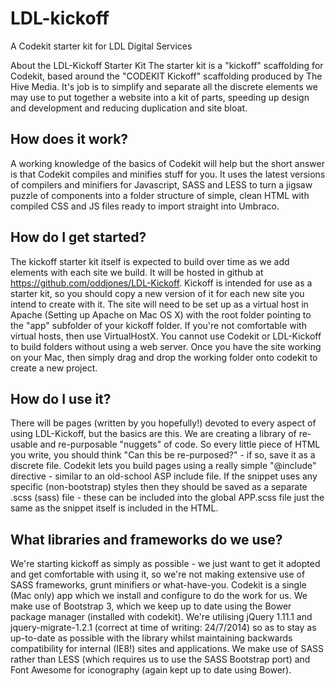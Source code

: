 LDL-kickoff
===========

A Codekit starter kit for LDL Digital Services

About the LDL-Kickoff Starter Kit
The starter kit is a "kickoff" scaffolding for Codekit, based around the "CODEKIT Kickoff" scaffolding produced by The Hive Media. It's job is to simplify and separate all the discrete elements we may use to put together a website into a kit of parts, speeding up design and development and reducing duplication and site bloat.

How does it work?
-----------------
A working knowledge of the basics of Codekit will help but the short answer is that Codekit compiles and minifies stuff for you. It uses the latest versions of compilers and minifiers for Javascript, SASS and LESS to turn a jigsaw puzzle of components into a folder structure of simple, clean HTML with compiled CSS and JS files ready to import straight into Umbraco.

How do I get started?
---------------------
The kickoff starter kit itself is expected to build over time as we add elements with each site we build. It will be hosted in github at https://github.com/oddjones/LDL-Kickoff. Kickoff is intended for use as a starter kit, so you should copy a new version of it for each new site you intend to create with it. The site will need to be set up as a virtual host in Apache (Setting up Apache on Mac OS X) with the root folder pointing to the "app" subfolder of your kickoff folder. If you're not comfortable with virtual hosts, then use VirtualHostX. You cannot use Codekit or LDL-Kickoff to build folders without using a web server. Once you have the site working on your Mac, then simply drag and drop the working folder onto codekit to create a new project.

How do I use it?
----------------
There will be pages (written by you hopefully!) devoted to every aspect of using LDL-Kickoff, but the basics are this. We are creating a library of re-usable and re-purposable "nuggets" of code. So every little piece of HTML you write, you should think "Can this be re-purposed?" - if so, save it as a discrete file. Codekit lets you build pages using a really simple "@include" directive - similar to an old-school ASP include file. If the snippet uses any specific (non-bootstrap) styles then they should be saved as a separate .scss (sass) file - these can be included into the global APP.scss file just the same as the snippet itself is included in the HTML.

What libraries and frameworks do we use?
----------------------------------------
We're starting kickoff as simply as possible - we just want to get it adopted and get comfortable with using it, so we're not making extensive use of SASS frameworks, grunt minifiers or what-have-you. Codekit is a single (Mac only) app which we install and configure to do the work for us. We make use of Bootstrap 3, which we keep up to date using the Bower package manager (installed with codekit). We're utilising jQuery 1.11.1 and jquery-migrate-1.2.1 (correct at time of writing: 24/7/2014) so as to stay as up-to-date as possible with the library whilst maintaining backwards compatibility for internal (IE8!) sites and applications. We make use of SASS rather than LESS (which requires us to use the SASS Bootstrap port) and Font Awesome for iconography (again kept up to date using Bower).
